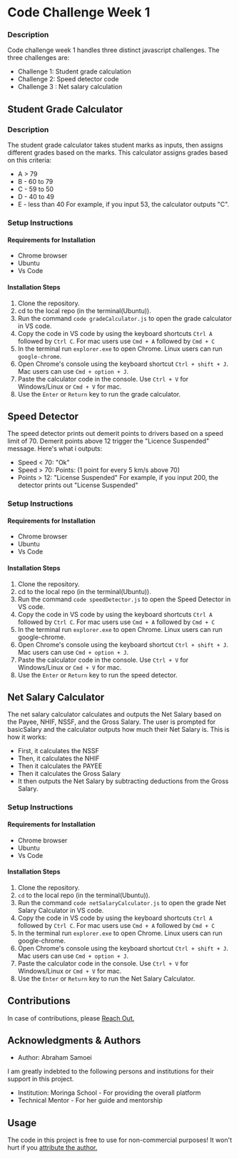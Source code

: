 # Code Challenge Week 1
### Description
Code challenge week 1 handles three distinct javascript challenges. The three challenges are:
* Challenge 1: Student grade calculation
* Challenge 2: Speed detector code
* Challenge 3 : Net salary calculation
## Student Grade Calculator
### Description
The student grade calculator takes student marks as inputs, then assigns different grades based on the marks. This calculator assigns grades based on this criteria:
* A > 79
* B - 60 to 79
* C - 59 to 50
* D - 40 to 49
* E - less than 40
For example, if you input 53, the calculator outputs "C".
### Setup Instructions
#### Requirements for Installation
- Chrome browser
- Ubuntu 
- Vs Code
#### Installation Steps
1. Clone the repository.
2. cd to the local repo (in the terminal(Ubuntu)).
3. Run the command `code gradeCalculator.js` to open the grade calculator in VS code.
4. Copy the code in VS code by using the keyboard shortcuts `Ctrl A` followed by `Ctrl C`. For mac users use `Cmd + A` followed by `Cmd + C`
5. In the terminal run `explorer.exe` to open Chrome. Linux users can run `google-chrome`.
6. Open Chrome's console using the keyboard shortcut `Ctrl + shift + J`. Mac users can use `Cmd + option + J`.
7. Paste the calculator code in the console. Use `Ctrl + V` for Windows/Linux or `Cmd + V` for mac. 
8. Use the `Enter` or `Return` key to run the grade calculator.
## Speed Detector
The speed detector prints out demerit points to drivers based on a speed limit of 70. Demerit points above 12 trigger the "Licence Suspended" message. Here's what i outputs:
* Speed < 70: "Ok"
* Speed > 70: Points: (1 point for every 5 km/s above 70)
* Points > 12: "License Suspended"
For example, if you input 200, the detector prints out "License Suspended"
### Setup Instructions
#### Requirements for Installation
- Chrome browser
- Ubuntu 
- Vs Code
#### Installation Steps
1. Clone the repository.
2. cd to the local repo (in the terminal(Ubuntu)).
3. Run the command `code speedDetector.js` to open the Speed Detector in VS code.
4. Copy the code in VS code by using the keyboard shortcuts `Ctrl A` followed by `Ctrl C`. For mac users use `Cmd + A` followed by `Cmd + C`
5. In the terminal run `explorer.exe` to open Chrome. Linux users can run google-chrome.
6. Open Chrome's console using the keyboard shortcut `Ctrl + shift + J`. Mac users can use `Cmd + option + J`.
7. Paste the calculator code in the console. Use `Ctrl + V` for Windows/Linux or `Cmd + V` for mac. 
8. Use the `Enter` or `Return` key to run the speed detector.
## Net Salary Calculator
The net salary calculator calculates and outputs the Net Salary based on the Payee, NHIF, NSSF, and the Gross Salary. The user is prompted for basicSalary and the calculator outputs how much their Net Salary is. This is how it works:
- First, it calculates the NSSF
- Then, it calculates the NHIF
- Then it calculates the PAYEE
- Then it calculates the Gross Salary
- It then outputs the Net Salary by subtracting deductions from the Gross Salary.
### Setup Instructions
#### Requirements for Installation
- Chrome browser 
- Ubuntu 
- Vs Code
#### Installation Steps
1. Clone the repository.
2. `cd` to the local repo (in the terminal(Ubuntu)).
3. Run the command `code netSalaryCalculator.js` to open the grade Net Salary Calculator in VS code.
4. Copy the code in VS code by using the keyboard shortcuts `Ctrl A` followed by `Ctrl C`. For mac users use `Cmd + A` followed by `Cmd + C`
5. In the terminal run `explorer.exe` to open Chrome. Linux users can run google-chrome.
6. Open Chrome's console using the keyboard shortcut `Ctrl + shift + J`. Mac users can use `Cmd + option + J`.
7. Paste the calculator code in the console. Use `Ctrl + V` for Windows/Linux or `Cmd + V` for mac. 
8. Use the `Enter` or `Return` key to run the Net Salary Calculator.
## Contributions
In case of contributions, please [Reach Out.](mailto:abraham.samoei@students.moringa.com)
## Acknowledgments & Authors
* Author: Abraham Samoei 

I am greatly indebted to the following persons and institutions for their support in this project.
* Institution: Moringa School - For providing the overall platform
* Technical Mentor - For her guide and mentorship
## Usage
The code in this project is free to use for non-commercial purposes! It won't hurt if you [attribute the author.](https://github.com/aksamoei)
